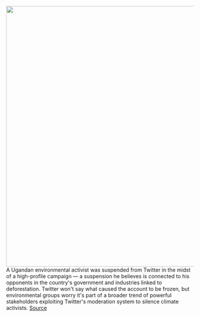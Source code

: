 <img src='https://cdn.vox-cdn.com/thumbor/aihWoMOjnoWahLuxWFtQEIxYjUk=/0x0:1800x1200/1200x675/filters:focal(1282x58:1570x346)/cdn.vox-cdn.com/uploads/chorus_image/image/67585220/G6qsc5bn__1_.10.jpg' width='700px' /><br/>
A Ugandan environmental activist was suspended from Twitter in the midst of a high-profile campaign — a suspension he believes is connected to his opponents in the country's government and industries linked to deforestation. Twitter won't say what caused the account to be frozen, but environmental groups worry it's part of a broader trend of powerful stakeholders exploiting Twitter's moderation system to silence climate activists.
<a href='https://www.theverge.com/2020/10/5/21502827/climate-change-activist-twitter-account-suspended'> Source <a/>